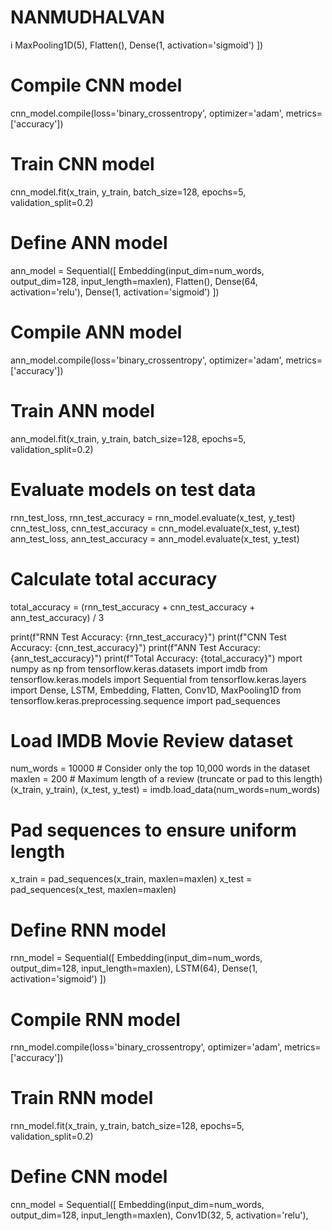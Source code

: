 # NANMUDHALVAN
i
    MaxPooling1D(5),
    Flatten(),
    Dense(1, activation='sigmoid')
])

# Compile CNN model
cnn_model.compile(loss='binary_crossentropy', optimizer='adam', metrics=['accuracy'])

# Train CNN model
cnn_model.fit(x_train, y_train, batch_size=128, epochs=5, validation_split=0.2)

# Define ANN model
ann_model = Sequential([
    Embedding(input_dim=num_words, output_dim=128, input_length=maxlen),
    Flatten(),
    Dense(64, activation='relu'),
    Dense(1, activation='sigmoid')
])

# Compile ANN model
ann_model.compile(loss='binary_crossentropy', optimizer='adam', metrics=['accuracy'])

# Train ANN model
ann_model.fit(x_train, y_train, batch_size=128, epochs=5, validation_split=0.2)

# Evaluate models on test data
rnn_test_loss, rnn_test_accuracy = rnn_model.evaluate(x_test, y_test)
cnn_test_loss, cnn_test_accuracy = cnn_model.evaluate(x_test, y_test)
ann_test_loss, ann_test_accuracy = ann_model.evaluate(x_test, y_test)

# Calculate total accuracy
total_accuracy = (rnn_test_accuracy + cnn_test_accuracy + ann_test_accuracy) / 3

print(f"RNN Test Accuracy: {rnn_test_accuracy}")
print(f"CNN Test Accuracy: {cnn_test_accuracy}")
print(f"ANN Test Accuracy: {ann_test_accuracy}")
print(f"Total Accuracy: {total_accuracy}")
mport numpy as np
from tensorflow.keras.datasets import imdb
from tensorflow.keras.models import Sequential
from tensorflow.keras.layers import Dense, LSTM, Embedding, Flatten, Conv1D, MaxPooling1D
from tensorflow.keras.preprocessing.sequence import pad_sequences

# Load IMDB Movie Review dataset
num_words = 10000  # Consider only the top 10,000 words in the dataset
maxlen = 200  # Maximum length of a review (truncate or pad to this length)
(x_train, y_train), (x_test, y_test) = imdb.load_data(num_words=num_words)

# Pad sequences to ensure uniform length
x_train = pad_sequences(x_train, maxlen=maxlen)
x_test = pad_sequences(x_test, maxlen=maxlen)

# Define RNN model
rnn_model = Sequential([
    Embedding(input_dim=num_words, output_dim=128, input_length=maxlen),
    LSTM(64),
    Dense(1, activation='sigmoid')
])

# Compile RNN model
rnn_model.compile(loss='binary_crossentropy', optimizer='adam', metrics=['accuracy'])

# Train RNN model
rnn_model.fit(x_train, y_train, batch_size=128, epochs=5, validation_split=0.2)

# Define CNN model
cnn_model = Sequential([
    Embedding(input_dim=num_words, output_dim=128, input_length=maxlen),
    Conv1D(32, 5, activation='relu'),
